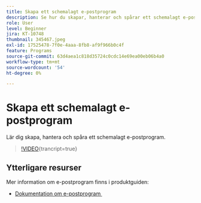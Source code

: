 ```yaml
---
title: Skapa ett schemalagt e-postprogram
description: Se hur du skapar, hanterar och spårar ett schemalagt e-postprogram.
role: User
level: Beginner
jira: KT-10748
thumbnail: 345467.jpeg
exl-id: 17525478-7f0e-4aaa-8fb8-af9f966b0c4f
feature: Programs
source-git-commit: 63d4aea1c818d35724c0cdc14e69ea00eb06b4a0
workflow-type: tm+mt
source-wordcount: '54'
ht-degree: 0%

---
```


# Skapa ett schemalagt e-postprogram

Lär dig skapa, hantera och spåra ett schemalagt e-postprogram.

>[!VIDEO](https://video.tv.adobe.com/v/345467/?quality=12&learn=on){trancript=true}

## Ytterligare resurser

Mer information om e-postprogram finns i produktguiden:

* [Dokumentation om e-postprogram &#x200B;](https://experienceleague.adobe.com/docs/marketo/using/product-docs/email-marketing/email-programs/creating-an-email-program/understanding-email-programs.html?lang=sv-SE)
